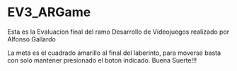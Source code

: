 # EV3_ARGame
Esta es la Evaluacion final del ramo Desarrollo de Videojuegos realizado por Alfonso Gallardo

La meta es el cuadrado amarillo al final del laberinto, para moverse basta con solo mantener presionado el boton indicado.
Buena Suerte!!!